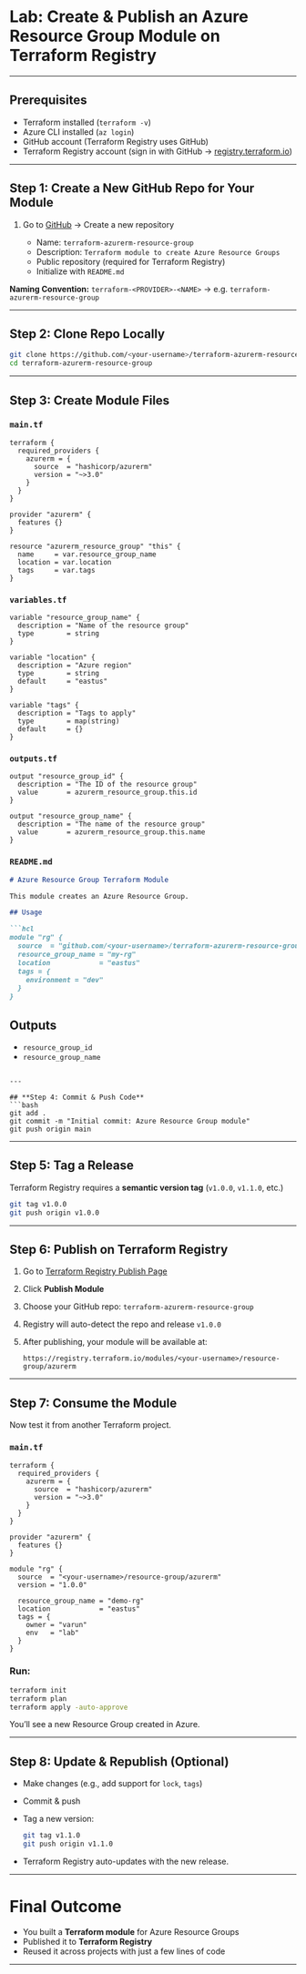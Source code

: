 
# Lab: Create & Publish an Azure Resource Group Module on Terraform Registry

---

## Prerequisites

* Terraform installed (`terraform -v`)
* Azure CLI installed (`az login`)
* GitHub account (Terraform Registry uses GitHub)
* Terraform Registry account (sign in with GitHub → [registry.terraform.io](https://registry.terraform.io))

---

## **Step 1: Create a New GitHub Repo for Your Module**

1. Go to [GitHub](https://github.com) → Create a new repository

   * Name: `terraform-azurerm-resource-group`
   * Description: `Terraform module to create Azure Resource Groups`
   * Public repository (required for Terraform Registry)
   * Initialize with `README.md`

**Naming Convention:**
`terraform-<PROVIDER>-<NAME>` → e.g. `terraform-azurerm-resource-group`

---

## **Step 2: Clone Repo Locally**

```bash
git clone https://github.com/<your-username>/terraform-azurerm-resource-group.git
cd terraform-azurerm-resource-group
```

---

## **Step 3: Create Module Files**

### `main.tf`

```hcl
terraform {
  required_providers {
    azurerm = {
      source  = "hashicorp/azurerm"
      version = "~>3.0"
    }
  }
}

provider "azurerm" {
  features {}
}

resource "azurerm_resource_group" "this" {
  name     = var.resource_group_name
  location = var.location
  tags     = var.tags
}
```

### `variables.tf`

```hcl
variable "resource_group_name" {
  description = "Name of the resource group"
  type        = string
}

variable "location" {
  description = "Azure region"
  type        = string
  default     = "eastus"
}

variable "tags" {
  description = "Tags to apply"
  type        = map(string)
  default     = {}
}
```

### `outputs.tf`

```hcl
output "resource_group_id" {
  description = "The ID of the resource group"
  value       = azurerm_resource_group.this.id
}

output "resource_group_name" {
  description = "The name of the resource group"
  value       = azurerm_resource_group.this.name
}
```

### `README.md`

````markdown
# Azure Resource Group Terraform Module

This module creates an Azure Resource Group.

## Usage

```hcl
module "rg" {
  source  = "github.com/<your-username>/terraform-azurerm-resource-group"
  resource_group_name = "my-rg"
  location            = "eastus"
  tags = {
    environment = "dev"
  }
}
````

## Outputs

* `resource_group_id`
* `resource_group_name`

````

---

## **Step 4: Commit & Push Code**
```bash
git add .
git commit -m "Initial commit: Azure Resource Group module"
git push origin main
````

---

## **Step 5: Tag a Release**

Terraform Registry requires a **semantic version tag** (`v1.0.0`, `v1.1.0`, etc.)

```bash
git tag v1.0.0
git push origin v1.0.0
```

---

## **Step 6: Publish on Terraform Registry**

1. Go to [Terraform Registry Publish Page](https://registry.terraform.io/namespaces)
2. Click **Publish Module**
3. Choose your GitHub repo: `terraform-azurerm-resource-group`
4. Registry will auto-detect the repo and release `v1.0.0`
5. After publishing, your module will be available at:

   ```
   https://registry.terraform.io/modules/<your-username>/resource-group/azurerm
   ```

---

## **Step 7: Consume the Module**

Now test it from another Terraform project.

### `main.tf`

```hcl
terraform {
  required_providers {
    azurerm = {
      source  = "hashicorp/azurerm"
      version = "~>3.0"
    }
  }
}

provider "azurerm" {
  features {}
}

module "rg" {
  source  = "<your-username>/resource-group/azurerm"
  version = "1.0.0"

  resource_group_name = "demo-rg"
  location            = "eastus"
  tags = {
    owner = "varun"
    env   = "lab"
  }
}
```

### Run:

```bash
terraform init
terraform plan
terraform apply -auto-approve
```

You’ll see a new Resource Group created in Azure.

---

## **Step 8: Update & Republish (Optional)**

* Make changes (e.g., add support for `lock`, `tags`)
* Commit & push
* Tag a new version:

  ```bash
  git tag v1.1.0
  git push origin v1.1.0
  ```
* Terraform Registry auto-updates with the new release.

---

# Final Outcome

* You built a **Terraform module** for Azure Resource Groups
* Published it to **Terraform Registry**
* Reused it across projects with just a few lines of code

---
